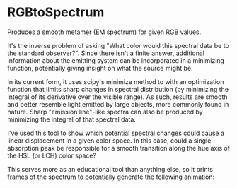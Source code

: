 # RGBtoSpectrum
Produces a smooth metamer (EM spectrum) for given RGB values. 

It's the inverse problem of asking "What color would this spectral data be to the standard observer?". Since there isn't a finite answer, additional information about the emitting system can be incorporated in a minimizing function, potentially giving insight on what the source might be.

In its current form, it uses scipy's minimize method to with an optimization function that limits sharp changes in spectral distribution (by minimizing the integral of its derivative over the visible range). As such, results are smooth and better resemble light emitted by large objects, more commonly found in nature. Sharp "emission line"-like spectra can also be produced by minimizing the integral of that spectral data.

I've used this tool to show which potential spectral changes could cause a linear displacement in a given color space. In this case, could a single absorption peak be responsible for a smooth transition along the hue axis of the HSL (or LCH) color space? 

This serves more as an educational tool than anything else, so it prints frames of the spectrum to potentially generate the following animation: 
